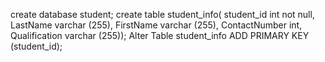 create database student;
create table student_info(
student_id int not null,
LastName varchar (255),
FirstName varchar (255),
ContactNumber int,
Qualification varchar (255));
Alter Table student_info
ADD PRIMARY KEY (student_id);
